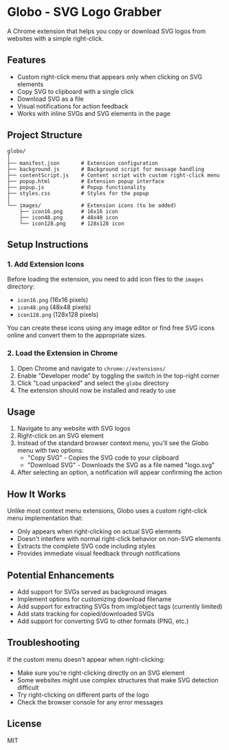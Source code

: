 # Globo - SVG Logo Grabber

A Chrome extension that helps you copy or download SVG logos from websites with a simple right-click.

## Features

- Custom right-click menu that appears only when clicking on SVG elements
- Copy SVG to clipboard with a single click
- Download SVG as a file
- Visual notifications for action feedback
- Works with inline SVGs and SVG elements in the page

## Project Structure

```
globo/
│
├── manifest.json       # Extension configuration
├── background.js       # Background script for message handling
├── contentScript.js    # Content script with custom right-click menu
├── popup.html          # Extension popup interface
├── popup.js            # Popup functionality
├── styles.css          # Styles for the popup
│
└── images/             # Extension icons (to be added)
    ├── icon16.png      # 16x16 icon
    ├── icon48.png      # 48x48 icon
    └── icon128.png     # 128x128 icon
```

## Setup Instructions

### 1. Add Extension Icons

Before loading the extension, you need to add icon files to the `images` directory:

- `icon16.png` (16x16 pixels)
- `icon48.png` (48x48 pixels)
- `icon128.png` (128x128 pixels)

You can create these icons using any image editor or find free SVG icons online and convert them to the appropriate sizes.

### 2. Load the Extension in Chrome

1. Open Chrome and navigate to `chrome://extensions/`
2. Enable "Developer mode" by toggling the switch in the top-right corner
3. Click "Load unpacked" and select the `globo` directory
4. The extension should now be installed and ready to use

## Usage

1. Navigate to any website with SVG logos
2. Right-click on an SVG element
3. Instead of the standard browser context menu, you'll see the Globo menu with two options:
   - "Copy SVG" - Copies the SVG code to your clipboard
   - "Download SVG" - Downloads the SVG as a file named "logo.svg"
4. After selecting an option, a notification will appear confirming the action

## How It Works

Unlike most context menu extensions, Globo uses a custom right-click menu implementation that:
- Only appears when right-clicking on actual SVG elements
- Doesn't interfere with normal right-click behavior on non-SVG elements
- Extracts the complete SVG code including styles
- Provides immediate visual feedback through notifications

## Potential Enhancements

- Add support for SVGs served as background images
- Implement options for customizing download filename
- Add support for extracting SVGs from img/object tags (currently limited)
- Add stats tracking for copied/downloaded SVGs
- Add support for converting SVG to other formats (PNG, etc.)

## Troubleshooting

If the custom menu doesn't appear when right-clicking:
- Make sure you're right-clicking directly on an SVG element
- Some websites might use complex structures that make SVG detection difficult
- Try right-clicking on different parts of the logo
- Check the browser console for any error messages

## License

MIT